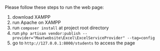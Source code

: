 Please follow these steps to run the web page:
1. download XAMPP
2. run Apache on XAMPP
3. run `composer install` at project root directory
4. run `php artisan vendor:publish --provider="Maatwebsite\Excel\ExcelServiceProvider" --tag=config`
5. go to `http://127.0.0.1:8000/students` to access the page
